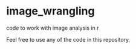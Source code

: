 # image_wrangling
code to work with image analysis in r


Feel free to use any of the code in this repository.
